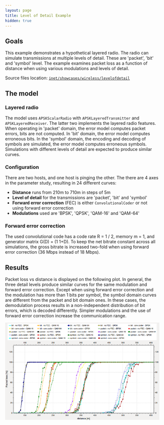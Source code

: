 ```yaml
---
layout: page
title: Level of Detail Example
hidden: true
---
```


## Goals

This example demonstrates a hypothetical layered radio. The radio can simulate
transmissions at multiple levels of detail. These are 'packet', 'bit' and 'symbol'
level. The example examines packet loss as a function of distance when using
various modulations and levels of detail.

Source files location: <a href="https://github.com/inet-framework/inet-showcases/tree/master/wireless/levelofdetail" target="_blank">`inet/showcases/wireless/levelofdetail`</a>

## The model

### Layered radio

The model uses `APSKScalarRadio` with
`APSKLayeredTransmitter` and `APSKLayeredReceiver`. The
latter two implements the layered radio features. When operating in 'packet'
domain, the error model computes packet errors, bits are not computed. In 'bit'
domain, the error model computes erroneous bits. In the 'symbol' domain, the
encoding and decoding of symbols are simulated, the error model computes
erroneous symbols. Simulations with different levels of detail are expected to
produce similar curves.

### Configuration

There are two hosts, and one host is pinging the other. The there are 4 axes in the parameter study, resulting in 24 different curves:

-   **Distance** runs from 210m to 710m in steps of 5m
-   **Level of detail** for the transmissions are 'packet', 'bit' and 'symbol'
-   **Forward error correction** (FEC) is either `ConvolutionalCoder` or not using forward error correction
-   **Modulations** used are 'BPSK', 'QPSK', 'QAM-16' and 'QAM-64'

### Forward error correction

The used convolutional code has a code rate R = 1 / 2, memory m = 1, and
generator matrix G(D) = (1 1+D). To keep the net bitrate constant across all
simulations, the gross bitrate is increased two-fold when using forward error
correction (36 Mbps instead of 18 Mbps).

## Results

Packet loss vs distance is displayed on the following plot. In general, the three
detail levels produce similar curves for the same modulation and forward error
correction. Except when using forward error correction and the modulation has
more than 1 bits per symbol, the symbol domain curves are different from the
packet and bit domain ones. In these cases, the demodulation process results in a
non-independent distribution of bit errors, which is decoded differently. Simpler
modulations and the use of forward error correction increase the communication
range.

<a href="General.svg" target="_blank"><img class="screen" src="results.png">

